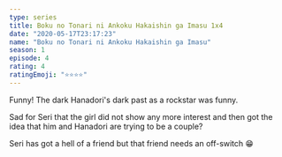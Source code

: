 ```yaml
---
type: series
title: Boku no Tonari ni Ankoku Hakaishin ga Imasu 1x4
date: "2020-05-17T23:17:23"
name: "Boku no Tonari ni Ankoku Hakaishin ga Imasu"
season: 1
episode: 4
rating: 4
ratingEmoji: "⭐️⭐️⭐️⭐️"
---
```


Funny! The dark Hanadori's dark past as a rockstar was funny.

Sad for Seri that the girl did not show any more interest and then got the idea that him and Hanadori are trying to be a couple?

Seri has got a hell of a friend but that friend needs an off-switch 😁
